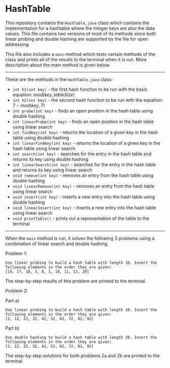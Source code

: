 # HashTable

This repository contains the `HashTable.java` class which contains the implementation for a hashtable where the integer keys are also the data values. This file contains two versions of most of its methods since both linear probing and double hashing are supported by the file for open addressing.

This file also includes a `main` method which tests certain methods of the class and prints all of the results to the terminal when it is run. More description about the main method is given below.

----

These are the methods in the `HashTable.java` class:
- `int h1(int key)` - the first hash function to be run with the basic equation: $mod(key,tableSize)$
- `int h2(int key)` - the second hash function to be run with the equation: $7-mod(key,7)$
- `int probe(int key)` - finds an open position in the hash table using double hashing
- `int linearProbe(int key)` - finds an open position in the hash table using linear search
- `int findKey(int key)` - returns the location of a given key in the hash table using double hashing
- `int linearFindKey(int key)` - returns the location of a given key in the hash table using linear search
- `int search(int key)` - searches for the entry in the hash table and returns its key using double hashing
- `int linearSearch(int key)` - searches for the entry in the hash table and returns its key using linear search
- `void remove(int key)` - removes an entry from the hash table using double hashing
- `void linearRemove(int key)` - removes an entry from the hash table using linear search
- `void insert(int key)` - inserts a new entry into the hash table using double hashing
- `void linearInsert(int key)` - inserts a new entry into the hash table using linear search
- `void printTable()` - prints out a representation of the table to the terminal

----

When the `main` method is run, it solves the following 3 problems using a combination of linear search and double hashing.

Problem 1:

    Use linear probing to build a hash table with length 10. Insert the following elements in the order they are given:
    [14, 17, 18, 3, 8, 1, 18, 11, 13, 20]
The step-by-step results of this problem are printed to the terminal.

Problem 2:

Part a)

    Use linear probing to build a hash table with length 10. Insert the following elements in the order they are given:
    [2, 12, 22, 32, 42, 52, 62, 72, 82, 92]

Part b)

    Use double hashing to build a hash table with length 20. Insert the following elements in the order they are given:
    [2, 12, 22, 32, 42, 52, 62, 72, 82, 92]
The step-by-step solutions for both problems 2a and 2b are printed to the terminal.